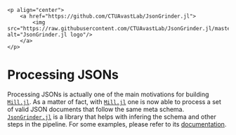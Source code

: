 ```@raw html
<p align="center">
    <a href="https://github.com/CTUAvastLab/JsonGrinder.jl">
        <img src="https://raw.githubusercontent.com/CTUAvastLab/JsonGrinder.jl/master/docs/src/assets/logo.svg" alt="JsonGrinder.jl logo"/>
    </a>
</p>
```

# Processing JSONs

Processing JSONs is actually one of the main motivations for building [`Mill.jl`](https://github.com/CTUAvastLab/Mill.jl). As a matter of fact, with [`Mill.jl`](https://github.com/CTUAvastLab/Mill.jl) one is now able to process a set of valid JSON documents that follow the same meta schema. [`JsonGrinder.jl`](https://github.com/CTUAvastLab/JsonGrinder.jl) is a library that helps with infering the schema and other steps in the pipeline. For some examples, please refer to its [documentation](https://CTUAvastLab.github.io/JsonGrinder.jl/stable).

